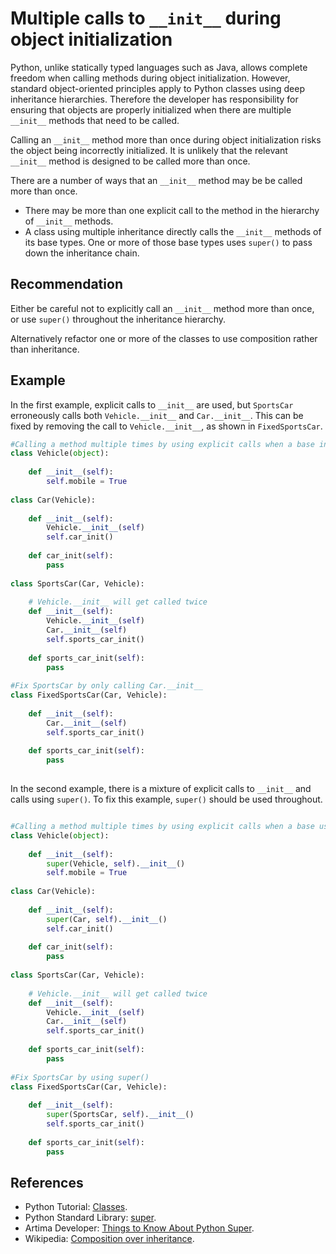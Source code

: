 # Multiple calls to `__init__` during object initialization
Python, unlike statically typed languages such as Java, allows complete freedom when calling methods during object initialization. However, standard object-oriented principles apply to Python classes using deep inheritance hierarchies. Therefore the developer has responsibility for ensuring that objects are properly initialized when there are multiple `__init__` methods that need to be called.

Calling an `__init__` method more than once during object initialization risks the object being incorrectly initialized. It is unlikely that the relevant `__init__` method is designed to be called more than once.

There are a number of ways that an `__init__` method may be be called more than once.

* There may be more than one explicit call to the method in the hierarchy of `__init__` methods.
* A class using multiple inheritance directly calls the `__init__` methods of its base types. One or more of those base types uses `super()` to pass down the inheritance chain.

## Recommendation
Either be careful not to explicitly call an `__init__` method more than once, or use `super()` throughout the inheritance hierarchy.

Alternatively refactor one or more of the classes to use composition rather than inheritance.


## Example
In the first example, explicit calls to `__init__` are used, but `SportsCar` erroneously calls both `Vehicle.__init__` and `Car.__init__`. This can be fixed by removing the call to `Vehicle.__init__`, as shown in `FixedSportsCar`.


```python
#Calling a method multiple times by using explicit calls when a base inherits from other base
class Vehicle(object):
    
    def __init__(self):
        self.mobile = True
        
class Car(Vehicle):
    
    def __init__(self):
        Vehicle.__init__(self)
        self.car_init()
        
    def car_init(self):
        pass
    
class SportsCar(Car, Vehicle):
    
    # Vehicle.__init__ will get called twice
    def __init__(self):
        Vehicle.__init__(self)
        Car.__init__(self)
        self.sports_car_init()
        
    def sports_car_init(self):
        pass
        
#Fix SportsCar by only calling Car.__init__
class FixedSportsCar(Car, Vehicle):
    
    def __init__(self):
        Car.__init__(self)
        self.sports_car_init()
        
    def sports_car_init(self):
        pass
 

```
In the second example, there is a mixture of explicit calls to `__init__` and calls using `super()`. To fix this example, `super()` should be used throughout.


```python

#Calling a method multiple times by using explicit calls when a base uses super()
class Vehicle(object):
     
    def __init__(self):
        super(Vehicle, self).__init__()
        self.mobile = True
        
class Car(Vehicle):
    
    def __init__(self):
        super(Car, self).__init__()
        self.car_init()
        
    def car_init(self):
        pass
        
class SportsCar(Car, Vehicle):
    
    # Vehicle.__init__ will get called twice
    def __init__(self):
        Vehicle.__init__(self)
        Car.__init__(self)
        self.sports_car_init()
        
    def sports_car_init(self):
        pass
        
#Fix SportsCar by using super()
class FixedSportsCar(Car, Vehicle):
    
    def __init__(self):
        super(SportsCar, self).__init__()
        self.sports_car_init()
        
    def sports_car_init(self):
        pass


```

## References
* Python Tutorial: [Classes](https://docs.python.org/2/tutorial/classes.html).
* Python Standard Library: [super](https://docs.python.org/2/library/functions.html#super).
* Artima Developer: [Things to Know About Python Super](http://www.artima.com/weblogs/viewpost.jsp?thread=236275).
* Wikipedia: [Composition over inheritance](http://en.wikipedia.org/wiki/Composition_over_inheritance).
